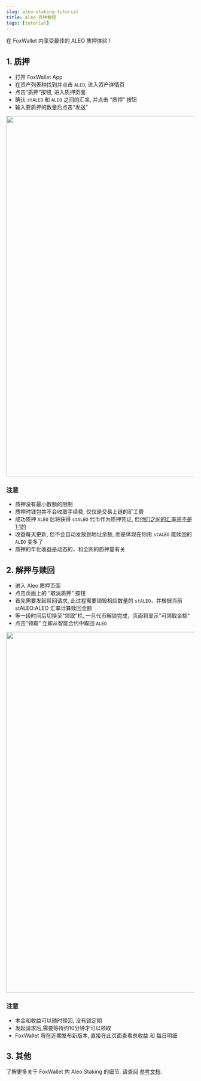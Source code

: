 ```yaml
---
slug: aleo-staking-tutorial
title: Aleo 质押教程
tags: [tutorial]
---
```


在 FoxWallet 内享受最佳的 ALEO 质押体验 !
<!--truncate-->

## 1. 质押
- 打开 FoxWallet App
- 在资产列表种找到并点击 `ALEO`, 进入资产详情页
- 点击“质押”按钮, 进入质押页面
- 确认 `stALEO` 和 `ALEO` 之间的汇率, 并点击 “质押” 按钮
- 输入要质押的数量后点击“发送”

<img src="/img/blog/aleo-staking-tutorial/1.webp" width="960" />

### 注意
- 质押没有最小数额的限制
- 质押时钱包并不会收取手续费, 仅仅是交易上链的矿工费
- 成功质押 `ALEO` 后将获得 `stALEO` 代币作为质押凭证, 但[他们之间的汇率并不是1:1的](https://hc.foxwallet.com/zh/docs/aleo/beta-staking#staleoaleo-%E6%B1%87%E7%8E%87%E5%A6%82%E4%BD%95%E7%A1%AE%E5%AE%9A)
- 收益每天更新, 但不会自动发放到地址余额, 而是体现在你用 `stALEO` 能赎回的 `ALEO` 变多了
- 质押的年化收益是动态的，和全网的质押量有关

## 2. 解押与赎回
- 进入 Aleo 质押页面
- 点击页面上的 “取消质押” 按钮
- 首先需要发起赎回请求, 此过程需要销毁相应数量的 `stALEO`，并根据当前 stALEO:ALEO 汇率计算赎回金额
- 等一段时间后切换至“领取”栏, 一旦代币解锁完成，页面将显示"可领取金额"
- 点击“领取” 立即从智能合约中取回 `ALEO`

<img src="/img/blog/aleo-staking-tutorial/2.webp" width="960" />

### 注意
- 本金和收益可以随时赎回, 没有锁定期
- 发起请求后,需要等待约10分钟才可以领取
- FoxWallet 将在近期发布新版本, 直接在此页面查看总收益 和 每日明细

## 3. 其他
了解更多关于 FoxWallet 内 Aleo Staking 的细节, 请查阅 [参考文档](https://hc.foxwallet.com/zh/docs/aleo/beta-staking).